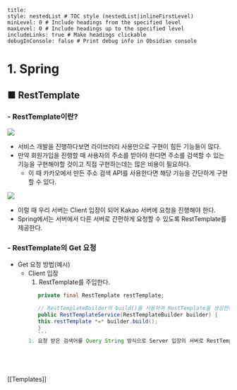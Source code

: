 ```table-of-contents
title: 
style: nestedList # TOC style (nestedList|inlineFirstLevel)
minLevel: 0 # Include headings from the specified level
maxLevel: 0 # Include headings up to the specified level
includeLinks: true # Make headings clickable
debugInConsole: false # Print debug info in Obsidian console
```

# 1. Spring
## ■ RestTemplate

### - RestTemplate이란?
![](https://i.imgur.com/zNA2OgA.png)
- 서비스 개발을 진행하다보면 라이브러리 사용만으로 구현이 힘든 기능들이 많다.
- 만약 회원가입을 진행할 때 사용자의 주소를 받아야 한다면 주소를 검색할 수 있는 기능을 구현해야할 것이고 직접 구현하는데는 많은 비용이 필요하다.
	- 이 때 카카오에서 만든 주소 검색 API를 사용한다면 해당 기능을 간단하게 구현할 수 있다.
	  
![](https://i.imgur.com/895V2Tm.png)
- 이럴 때 우리 서버는 Client 입장이 되어 Kakao 서버에 요청을 진행해야 한다.
- Spring에서는 서버에서 다른 서버로 간편하게 요청할 수 있도록 RestTemplate를 제공한다.

### - RestTemplate의 Get 요청
- Get 요청 방법(예시)
	- Client 입장
	     1. RestTemplate를 주입한다.
		 ``` java
			private final RestTemplate restTemplate;

			// RestTemplateBuilder의 build()를 사용하여 RestTemplate을 생성한다.
			public RestTemplateService(RestTemplateBuilder builder) {
			this.restTemplate *=* builder.build();
			}
			```
		1. 요청 받은 검색어를 Query String 방식으로 Server 입장의 서버로 RestTemplate를 사용하여 요청한다.






[[Templates]]
